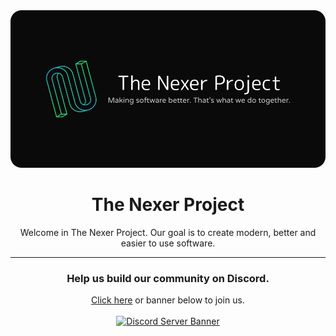 <div align="center">
    <img src="/Profile Readme File Assets/The Nexer Project Banner With Rounded Corners - 1000x500.png">
    <h1>The Nexer Project</h1>
    <p>Welcome in The Nexer Project. Our goal is to create modern, better and easier to use software.</p>
    <hr>
    <h3>Help us build our community on Discord.</h3>
    <a href="https://discord.gg/CVCQPakcfg">Click here</a> or banner below to join us.
    <br><br>
    <a href="https://discord.gg/CVCQPakcfg">
        <img src="https://discordapp.com/api/guilds/956600349286887434/widget.png?style=banner2" alt="Discord Server Banner">
    </a>
</div>

